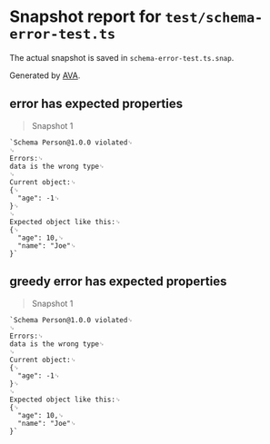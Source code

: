 # Snapshot report for `test/schema-error-test.ts`

The actual snapshot is saved in `schema-error-test.ts.snap`.

Generated by [AVA](https://ava.li).

## error has expected properties

> Snapshot 1

    `Schema Person@1.0.0 violated␊
    ␊
    Errors:␊
    data is the wrong type␊
    ␊
    Current object:␊
    {␊
      "age": -1␊
    }␊
    ␊
    Expected object like this:␊
    {␊
      "age": 10,␊
      "name": "Joe"␊
    }`

## greedy error has expected properties

> Snapshot 1

    `Schema Person@1.0.0 violated␊
    ␊
    Errors:␊
    data is the wrong type␊
    ␊
    Current object:␊
    {␊
      "age": -1␊
    }␊
    ␊
    Expected object like this:␊
    {␊
      "age": 10,␊
      "name": "Joe"␊
    }`
